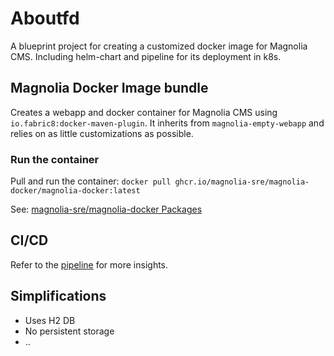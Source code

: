 # Aboutfd
A blueprint project for creating a customized docker image for Magnolia CMS. Including helm-chart and pipeline for
its deployment in k8s.

## Magnolia Docker Image bundle

Creates a webapp and docker container for Magnolia CMS using `io.fabric8:docker-maven-plugin`. It inherits from ```magnolia-empty-webapp``` 
and relies on as little customizations as possible.

### Run the container

Pull and run the container:
`docker pull ghcr.io/magnolia-sre/magnolia-docker/magnolia-docker:latest`

See: 
[magnolia-sre/magnolia-docker Packages](https://github.com/orgs/magnolia-sre/packages/container/package/magnolia-docker%2Fmagnolia-docker)

## CI/CD

Refer to the [pipeline](.github/workflows/pipeline.yml) for more insights.

## Simplifications

* Uses H2 DB
* No persistent storage
* ..

